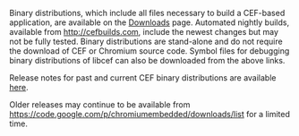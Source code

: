 Binary distributions, which include all files necessary to build a CEF-based application, are available on the [Downloads](http://www.magpcss.net/cef_downloads/) page. Automated nightly builds, available from http://cefbuilds.com, include the newest changes but may not be fully tested. Binary distributions are stand-alone and do not require the download of CEF or Chromium source code. Symbol files for debugging binary distributions of libcef can also be downloaded from the above links.

Release notes for past and current CEF binary distributions are available [here](http://code.google.com/p/chromiumembedded/wiki/ReleaseNotes).

Older releases may continue to be available from https://code.google.com/p/chromiumembedded/downloads/list for a limited time.
